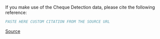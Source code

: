 If you make use of the Cheque Detection data, please cite the following reference:

``` bibtex
PASTE HERE CUSTOM CITATION FROM THE SOURCE URL
```

[Source](https://link.springer.com/chapter/10.1007/978-3-319-69900-4_83)